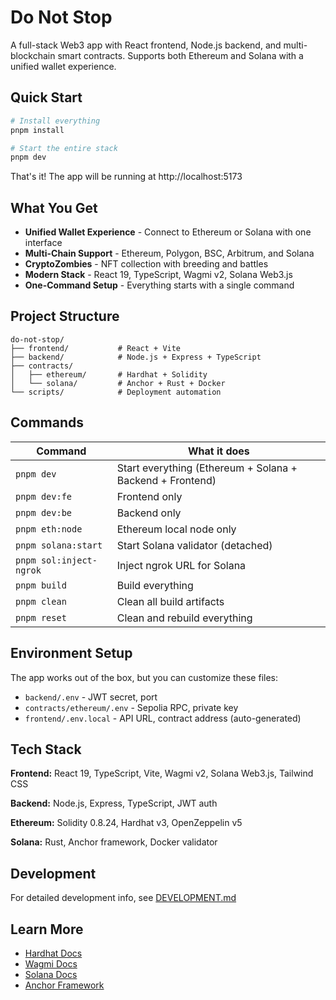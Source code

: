 # Do Not Stop

A full-stack Web3 app with React frontend, Node.js backend, and multi-blockchain smart contracts. Supports both Ethereum and Solana with a unified wallet experience.

## Quick Start

```bash
# Install everything
pnpm install

# Start the entire stack
pnpm dev
```

That's it! The app will be running at http://localhost:5173

## What You Get

- **Unified Wallet Experience** - Connect to Ethereum or Solana with one interface
- **Multi-Chain Support** - Ethereum, Polygon, BSC, Arbitrum, and Solana
- **CryptoZombies** - NFT collection with breeding and battles
- **Modern Stack** - React 19, TypeScript, Wagmi v2, Solana Web3.js
- **One-Command Setup** - Everything starts with a single command

## Project Structure

```
do-not-stop/
├── frontend/           # React + Vite
├── backend/            # Node.js + Express + TypeScript
├── contracts/
│   ├── ethereum/       # Hardhat + Solidity
│   └── solana/         # Anchor + Rust + Docker
└── scripts/            # Deployment automation
```

## Commands

| Command | What it does |
|---------|-------------|
| `pnpm dev` | Start everything (Ethereum + Solana + Backend + Frontend) |
| `pnpm dev:fe` | Frontend only |
| `pnpm dev:be` | Backend only |
| `pnpm eth:node` | Ethereum local node only |
| `pnpm solana:start` | Start Solana validator (detached) |
| `pnpm sol:inject-ngrok` | Inject ngrok URL for Solana |
| `pnpm build` | Build everything |
| `pnpm clean` | Clean all build artifacts |
| `pnpm reset` | Clean and rebuild everything |

## Environment Setup

The app works out of the box, but you can customize these files:

- `backend/.env` - JWT secret, port
- `contracts/ethereum/.env` - Sepolia RPC, private key
- `frontend/.env.local` - API URL, contract address (auto-generated)

## Tech Stack

**Frontend:** React 19, TypeScript, Vite, Wagmi v2, Solana Web3.js, Tailwind CSS

**Backend:** Node.js, Express, TypeScript, JWT auth

**Ethereum:** Solidity 0.8.24, Hardhat v3, OpenZeppelin v5

**Solana:** Rust, Anchor framework, Docker validator

## Development

For detailed development info, see [DEVELOPMENT.md](./DEVELOPMENT.md)

## Learn More

- [Hardhat Docs](https://hardhat.org/docs)
- [Wagmi Docs](https://wagmi.sh)
- [Solana Docs](https://docs.solana.com/)
- [Anchor Framework](https://www.anchor-lang.com/)